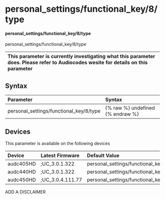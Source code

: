 ﻿---
description: personal_settings/functional_key/8/type
search: false
---

# personal_settings/functional_key/8/type

#### personal_settings/functional_key/8/type

personal_settings/functional_key/8/type


| This parameter is currently investigating what this parameter does. Please refer to Audiocodes wesite for details on this parameter | 
| :--- |

## Syntax
| Parameter | Syntax |
| :--- | :--- |
|personal_settings/functional_key/8/type | {% raw %} undefined {% endraw %}|

## Devices
This parameter is available on the following devices

| Device | Latest Firmware | Default Value |
|:---|:---|:---|
| audc405HD | ;UC_3.0.1.322 | personal_settings/functional_key/8/type=EMPTY 
| audc440HD | ;UC_3.0.1.322 | personal_settings/functional_key/8/type=EMPTY 
| audc450HD | ;UC_3.0.4.111.77 | personal_settings/functional_key/8/type=EMPTY 

ADD A DISCLAIMER
